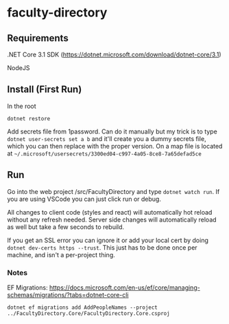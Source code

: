 # faculty-directory

## Requirements

.NET Core 3.1 SDK (https://dotnet.microsoft.com/download/dotnet-core/3.1)

NodeJS

## Install (First Run)

In the root

`dotnet restore`

Add secrets file from 1password. Can do it manually but my trick is to type `dotnet user-secrets set a b` and it'll create you a dummy secrets file, which you can then replace with the proper version.  On a map file is located at `~/.microsoft/usersecrets/3300ed04-c997-4a05-8ce8-7a65defad5ce`

## Run

Go into the web project /src/FacultyDirectory and type `dotnet watch run`.  If you are using VSCode you can just click run or debug.

All changes to client code (styles and react) will automatically hot reload without any refresh needed.  Server side changes will automatically reload as well but take a few seconds to rebuild.

If you get an SSL error you can ignore it or add your local cert by doing `dotnet dev-certs https --trust`.  This just has to be done once per machine, and isn't a per-project thing.

### Notes

EF Migrations:
https://docs.microsoft.com/en-us/ef/core/managing-schemas/migrations/?tabs=dotnet-core-cli

`dotnet ef migrations add AddPeopleNames --project ../FacultyDirectory.Core/FacultyDirectory.Core.csproj`
